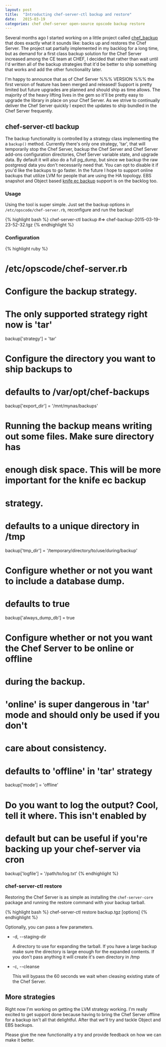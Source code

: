 ```yaml
---
layout: post
title:  "Introducting chef-server-ctl backup and restore"
date:   2015-03-19
categories: chef chef-server open-source opscode backup restore
---
```


Several months ago I started working on a little project called [chef_backup][:chef_backup]
that does exactly what it sounds like: backs up and restores the Chef Server.
The project sat partially implemented in my backlog for a long time, but as demand
for a first class backup solution for the Chef Server increased among the CE team
at CHEF, I decided that rather than wait until I'd written all of the backup strategies
that it'd be better to ship something that works and add the other functionality later.

I'm happy to announce that as of Chef Server %%% VERSION %%% the first version of
feature has been merged and released!  Support is pretty limited but future upgrades
are planned and should ship as time allows.  The majority of the heavy lifting lives in
the gem so it'll be pretty easy to upgrade the library in place on your Chef Server.
As we strive to continually deliver the Chef Server quickly I expect the updates
to ship bundled in the Chef Server frequently.

## chef-server-ctl backup
The backup functionality is controlled by a strategy class implementing the a
`backup()` method.  Currently there's only one strategy, 'tar', that will temporarily
stop the Chef Server, backup the Chef Server and Chef Server add-ons configuration
directories, Chef Server variable state, and upgrade data.  By default it will
also do a full pg_dump, but since we backup the raw postgresql data you don't
necessarily need that.  You can opt to disable it if you'd like the backups to
go faster.  In the future I hope to support online backups that utilize LVM for
people that are using the HA topology.  EBS snapshot and Object based
[knife ec backup][:ecbackup] support is on the backlog too.

### Usage

Using the tool is super simple.  Just set the backup options
in `/etc/opscode/chef-server.rb`, reconfigure and run the backup!

{% highlight bash %}
chef-server-ctl backup
#=> chef-backup-2015-03-19-23-52-32.tgz
{% endhighlight %} <p></p>

### Configuration

{% highlight ruby %}
# /etc/opscode/chef-server.rb

# Configure the backup strategy.
# The only supported strategy right now is 'tar'
backup['strategy'] = 'tar'

# Configure the directory you want to ship backups to
# defaults to /var/opt/chef-backups
backup['export_dir'] = '/mnt/mynas/backups'

# Running the backup means writing out some files.  Make sure directory has
# enough disk space.  This will be more important for the knife ec backup
# strategy.
# defaults to a unique directory in /tmp
backup['tmp_dir'] = '/temporary/directory/to/use/during/backup'

# Configure whether or not you want to include a database dump.
# defaults to true
backup['always_dump_db'] = true

# Configure whether or not you want the Chef Server to be online or offline
# during the backup.
# 'online' is super dangerous in 'tar' mode and should only be used if you don't
# care about consistency.
# defaults to 'offline' in 'tar' strategy
backup['mode'] = 'offline'

# Do you want to log the output?  Cool, tell it where.  This isn't enabled by
# default but can be useful if you're backing up your chef-server via cron
backup['logfile'] = '/path/to/log.txt'
{% endhighlight %} <p></p>

### chef-server-ctl restore

Restoring the Chef Server is as simple as installing the `chef-server-core` package
and running the restore command with your backup tarball.

{% highlight bash %}
chef-server-ctl restore backup.tgz [options]
{% endhighlight %} <p></p>

Optionally, you can pass a few parameters.

* -d, --staging-dir

  A directory to use for expanding the tarball.  If you have a large backup make
  sure the directory is large enough for the expanded contents.  If you don't
  pass anything it will create it's own directory in /tmp


* -c, --cleanse

  This will bypass the 60 seconds we wait when cleasing existing state of the
  Chef Server.

## More strategies

Right now I'm working on getting the LVM strategy working.  I'm really excited to
get support done because having to bring the Chef Server offline for a backup
isn't all that delightful.  After that we'll try and tackle Object and EBS backups.

Please give the new functionality a try and provide feedback on how we can make it
better.

[:chef_backup]: https://github.com/ryancragun/chef_backup
[:ecbackup]: https://github.com/chef/knife-ec-backup
